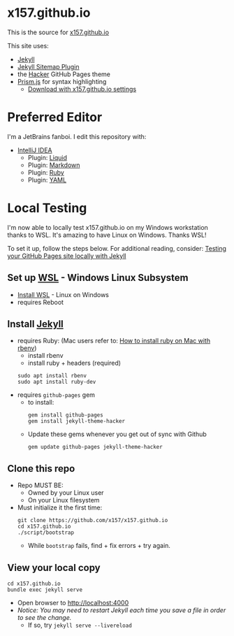 # x157.github.io

This is the source for [x157.github.io](https://x157.github.io)

This site uses:

- [Jekyll](https://jekyllrb.com/)
- [Jekyll Sitemap Plugin](https://github.com/jekyll/jekyll-sitemap)
- the [Hacker](https://github.com/pages-themes/hacker) GitHub Pages theme
- [Prism.js](https://prismjs.com/) for syntax highlighting
  - [Download with x157.github.io settings](https://prismjs.com/download.html#themes=prism-okaidia&languages=markup+clike+javascript+bash+c+csharp+cpp+docker+git+hlsl+ini+java+javadoc+javadoclike+jsdoc+json+latex+lua+markdown+powershell+python+shell-session+typescript+xml-doc+yaml&plugins=autoloader)


# Preferred Editor

I'm a JetBrains fanboi.  I edit this repository with:

- [IntelliJ IDEA](https://www.jetbrains.com/idea/)
  - Plugin: [Liquid](https://plugins.jetbrains.com/plugin/14388-liquid)
  - Plugin: [Markdown](https://plugins.jetbrains.com/plugin/7793-markdown)
  - Plugin: [Ruby](https://plugins.jetbrains.com/plugin/1293-ruby)
  - Plugin: [YAML](https://plugins.jetbrains.com/plugin/13126-yaml)

# Local Testing

I'm now able to locally test x157.github.io on my Windows workstation thanks to WSL.  It's amazing to have Linux on Windows.  Thanks WSL!

To set it up, follow the steps below.  For additional reading, consider: [Testing your GitHub Pages site locally with Jekyll](https://docs.github.com/en/pages/setting-up-a-github-pages-site-with-jekyll/testing-your-github-pages-site-locally-with-jekyll)


## Set up [WSL](https://docs.microsoft.com/en-us/windows/wsl/setup/environment) - Windows Linux Subsystem
- [Install WSL](https://docs.microsoft.com/en-us/windows/wsl/setup/environment) - Linux on Windows
- requires Reboot

## Install [Jekyll](https://jekyllrb.com/docs/)
- requires Ruby: (Mac users refer to: [How to install ruby on Mac with rbenv](https://www.google.com/search?q=how+to+install+ruby+on+mac+with+rbenv))
  - install rbenv
  - install ruby + headers (required)
  ```shell
  sudo apt install rbenv
  sudo apt install ruby-dev
  ```
- requires `github-pages` gem
  - to install:
    ```shell
    gem install github-pages
    gem install jekyll-theme-hacker
    ```
  - Update these gems whenever you get out of sync with Github
    ```shell
    gem update github-pages jekyll-theme-hacker
    ```

## Clone this repo
- Repo MUST BE:
  - Owned by your Linux user
  - On your Linux filesystem
- Must initialize it the first time:
  ```shell
  git clone https://github.com/x157/x157.github.io
  cd x157.github.io
  ./script/bootstrap
  ```
  - While `bootstrap` fails, find + fix errors + try again.

## View your local copy
```shell
cd x157.github.io
bundle exec jekyll serve
```
- Open browser to [http://localhost:4000](http://localhost:4000)
- *Notice: You may need to restart Jekyll each time you save a file in order to see the change.*
  - If so, try `jekyll serve --livereload`
